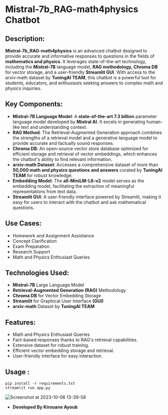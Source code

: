 # Mistral-7b_RAG-math4physics Chatbot

## Description:

**Mistral-7b_RAG-math4physics** is an advanced chatbot designed to provide accurate and informative responses to questions in the fields of **mathematics and physics**. It leverages state-of-the-art technology, including the **Mistral-7B** language model, **RAG methodology, Chroma DB** for vector storage, and a user-friendly **Streamlit GUI**. With access to the arxiv-math dataset by **TuningAI TEAM**, this chatbot is a powerful tool for students, educators, and enthusiasts seeking answers to complex math and physics inquiries.



## Key Components:

+ **Mistral-7B Language Model**: A **state-of-the-art 7.3 billion** parameter language model developed by **Mistral AI**. It excels in generating human-like text and understanding context.
+ **RAG Method**: The Retrieval-Augmented Generation approach combines the strengths of a retrieval model and a generative language model to provide accurate and factually sound responses.
+ **Chroma DB**: An open-source vector store database optimized for efficient storage and retrieval of vector embeddings, which enhances the chatbot's ability to find relevant information.
+ **arxiv-math Dataset**: Accesses a comprehensive dataset of more than **50,000 math and physics questions and answers** curated by **TuningAI TEAM** for robust knowledge.
+ **Embedding Model**: The **all-MiniLM-L6-v2** model serves as the embedding model, facilitating the extraction of meaningful representations from text data.
+ **Streamlit GUI**: A user-friendly interface powered by Streamlit, making it easy for users to interact with the chatbot and ask mathematical questions.

## Use Cases:

* Homework and Assignment Assistance
* Concept Clarification
* Exam Preparation
* Research Support
* Math and Physics Enthusiast Queries


## Technologies Used:

+ **Mistral-7B** Large Language Model
+ **Retrieval-Augmented Generation (RAG)** Methodology
+ **Chroma DB** for Vector Embedding Storage
+ **Streamlit** for Graphical User Interface **(GUI)**
+ **arxiv-math** Dataset by **TuningAI TEAM**

## Features:

+ Math and Physics Enthusiast Queries
+ Fact-based responses thanks to RAG's retrieval capabilities.
+ Extensive dataset for robust training.
+ Efficient vector embedding storage and retrieval.
+ User-friendly interface for easy interaction.


## Usage : 

```
pip install -r requirements.txt
streamlit run app.py
```

![Screenshot at 2023-10-06 13-39-58](https://github.com/Kirouane-Ayoub/Mistral-7b_RAG-math4physics/assets/99510125/2f62c710-e0e6-4722-9467-2685edd6b574)

+ **Developed By Kirouane Ayoub**
